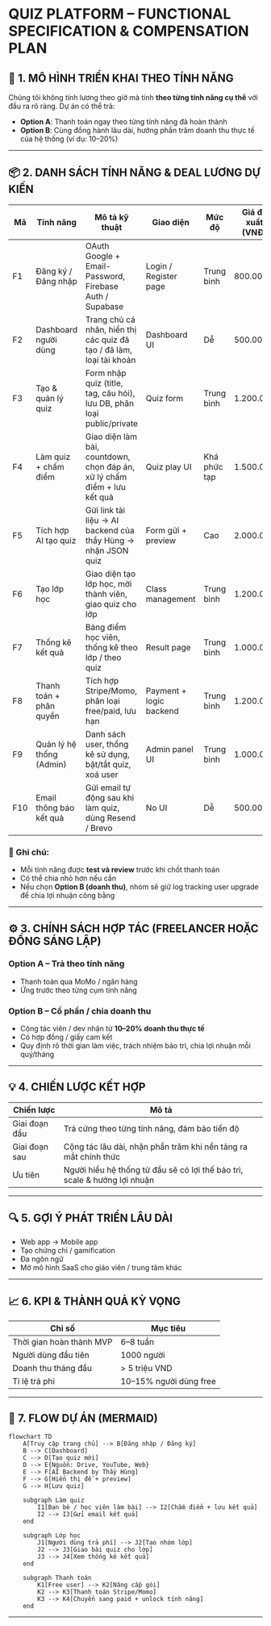 # QUIZ PLATFORM – FUNCTIONAL SPECIFICATION & COMPENSATION PLAN

## 🔧 1. MÔ HÌNH TRIỂN KHAI THEO TÍNH NĂNG

Chúng tôi không tính lương theo giờ mà tính **theo từng tính năng cụ thể** với đầu ra rõ ràng. Dự án có thể trả:
- **Option A**: Thanh toán ngay theo từng tính năng đã hoàn thành
- **Option B**: Cùng đồng hành lâu dài, hưởng phần trăm doanh thu thực tế của hệ thống (ví dụ: 10–20%)

---

## 📦 2. DANH SÁCH TÍNH NĂNG & DEAL LƯƠNG DỰ KIẾN

| Mã | Tính năng | Mô tả kỹ thuật | Giao diện | Mức độ | Giá đề xuất (VNĐ) |
|----|-----------|----------------|-----------|--------|-------------------|
| F1 | Đăng ký / Đăng nhập | OAuth Google + Email-Password, Firebase Auth / Supabase | Login / Register page | Trung bình | 800.000 |
| F2 | Dashboard người dùng | Trang chủ cá nhân, hiển thị các quiz đã tạo / đã làm, loại tài khoản | Dashboard UI | Dễ | 500.000 |
| F3 | Tạo & quản lý quiz | Form nhập quiz (title, tag, câu hỏi), lưu DB, phân loại public/private | Quiz form | Trung bình | 1.200.000 |
| F4 | Làm quiz + chấm điểm | Giao diện làm bài, countdown, chọn đáp án, xử lý chấm điểm + lưu kết quả | Quiz play UI | Khá phức tạp | 1.500.000 |
| F5 | Tích hợp AI tạo quiz | Gửi link tài liệu → AI backend của thầy Hùng → nhận JSON quiz | Form gửi + preview | Cao | 2.000.000 |
| F6 | Tạo lớp học | Giao diện tạo lớp học, mời thành viên, giao quiz cho lớp | Class management | Trung bình | 1.200.000 |
| F7 | Thống kê kết quả | Bảng điểm học viên, thống kê theo lớp / theo quiz | Result page | Trung bình | 1.000.000 |
| F8 | Thanh toán + phân quyền | Tích hợp Stripe/Momo, phân loại free/paid, lưu hạn | Payment + logic backend | Trung bình | 1.200.000 |
| F9 | Quản lý hệ thống (Admin) | Danh sách user, thống kê sử dụng, bật/tắt quiz, xoá user | Admin panel UI | Trung bình | 1.000.000 |
| F10 | Email thông báo kết quả | Gửi email tự động sau khi làm quiz, dùng Resend / Brevo | No UI | Dễ | 500.000 |

### 📌 Ghi chú:
- Mỗi tính năng được **test và review** trước khi chốt thanh toán
- Có thể chia nhỏ hơn nếu cần
- Nếu chọn **Option B (doanh thu)**, nhóm sẽ giữ log tracking user upgrade để chia lợi nhuận công bằng

---

## ⚙ 3. CHÍNH SÁCH HỢP TÁC (FREELANCER HOẶC ĐỒNG SÁNG LẬP)

### Option A – Trả theo tính năng
- Thanh toán qua MoMo / ngân hàng
- Ứng trước theo từng cụm tính năng

### Option B – Cổ phần / chia doanh thu
- Cộng tác viên / dev nhận từ **10–20% doanh thu thực tế**
- Có hợp đồng / giấy cam kết
- Quy định rõ thời gian làm việc, trách nhiệm bảo trì, chia lợi nhuận mỗi quý/tháng

---

## 💡 4. CHIẾN LƯỢC KẾT HỢP

| Chiến lược | Mô tả |
|-----------|-------|
| Giai đoạn đầu | Trả cứng theo từng tính năng, đảm bảo tiến độ |
| Giai đoạn sau | Cộng tác lâu dài, nhận phần trăm khi nền tảng ra mắt chính thức |
| Ưu tiên | Người hiểu hệ thống từ đầu sẽ có lợi thế bảo trì, scale & hưởng lợi nhuận |

---

## 🔍 5. GỢI Ý PHÁT TRIỂN LÂU DÀI

- Web app → Mobile app
- Tạo chứng chỉ / gamification
- Đa ngôn ngữ
- Mở mô hình SaaS cho giáo viên / trung tâm khác

---

## 📈 6. KPI & THÀNH QUẢ KỲ VỌNG

| Chỉ số | Mục tiêu |
|--------|----------|
| Thời gian hoàn thành MVP | 6–8 tuần |
| Người dùng đầu tiên | 1000 người |
| Doanh thu tháng đầu | > 5 triệu VND |
| Tỉ lệ trả phí | 10–15% người dùng free |

---

## 🧭 7. FLOW DỰ ÁN (MERMAID)

```mermaid
flowchart TD
    A[Truy cập trang chủ] --> B[Đăng nhập / Đăng ký]
    B --> C[Dashboard]
    C --> D[Tạo quiz mới]
    D --> E{Nguồn: Drive, YouTube, Web}
    E --> F[AI Backend by Thầy Hùng]
    F --> G[Hiển thị đề + preview]
    G --> H[Lưu quiz]

    subgraph Làm quiz
        I1[Bạn bè / học viên làm bài] --> I2[Chấm điểm + lưu kết quả]
        I2 --> I3[Gửi email kết quả]
    end

    subgraph Lớp học
        J1[Người dùng trả phí] --> J2[Tạo nhóm lớp]
        J2 --> J3[Giao bài quiz cho lớp]
        J3 --> J4[Xem thống kê kết quả]
    end

    subgraph Thanh toán
        K1[Free user] --> K2[Nâng cấp gói]
        K2 --> K3[Thanh toán Stripe/Momo]
        K3 --> K4[Chuyển sang paid + unlock tính năng]
    end
```

---


